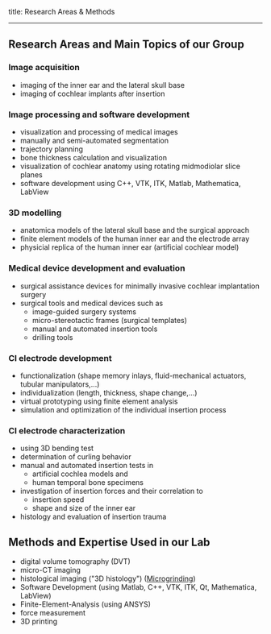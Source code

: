 title: Research Areas & Methods

- - - 

## Research Areas and Main Topics of our Group

### Image acquisition

- imaging of the inner ear and the lateral skull base
- imaging of cochlear implants after insertion

### Image processing and software development

- visualization and processing of medical images
- manually and semi-automated segmentation
- trajectory planning
- bone thickness calculation and visualization
- visualization of cochlear anatomy using rotating midmodiolar slice planes
- software development using C++, VTK, ITK, Matlab, Mathematica, LabView

### 3D modelling

- anatomica models of the lateral skull base and the surgical approach
- finite element models of the human inner ear and the electrode array
- physicial replica of the human inner ear (artificial cochlear model)

### Medical device development and evaluation 

-  surgical assistance devices for minimally invasive cochlear implantation surgery
-  surgical tools and medical devices such as
   +  image-guided surgery systems
   +  micro-stereotactic frames (surgical templates)
   +  manual and automated insertion tools
   +  drilling tools

### CI electrode development

- functionalization (shape memory inlays, fluid-mechanical actuators, tubular manipulators,...)
- individualization (length, thickness, shape change,...)
- virtual prototyping using finite element analysis
- simulation and optimization of the individual insertion process

### CI electrode characterization

-  using 3D bending test
-  determination of curling behavior
-  manual and automated insertion tests in 
   +  artificial cochlea models and 
   +  human temporal bone specimens
-  investigation of insertion forces and their correlation to
   +  insertion speed
   +  shape and size of the inner ear
-  histology and evaluation of insertion trauma

## Methods and Expertise Used in our Lab

- digital volume tomography (DVT)
- micro-CT imaging
- histological imaging ("3D histology") ([Microgrinding](http://www.vianna.de/01_workgroups/majdani/methods/microgrinding.html "Microgrinding"))
- Software Development (using Matlab, C++, VTK, ITK, Qt, Mathematica, LabView)
- Finite-Element-Analysis (using ANSYS)
- force measurement
- 3D printing 

